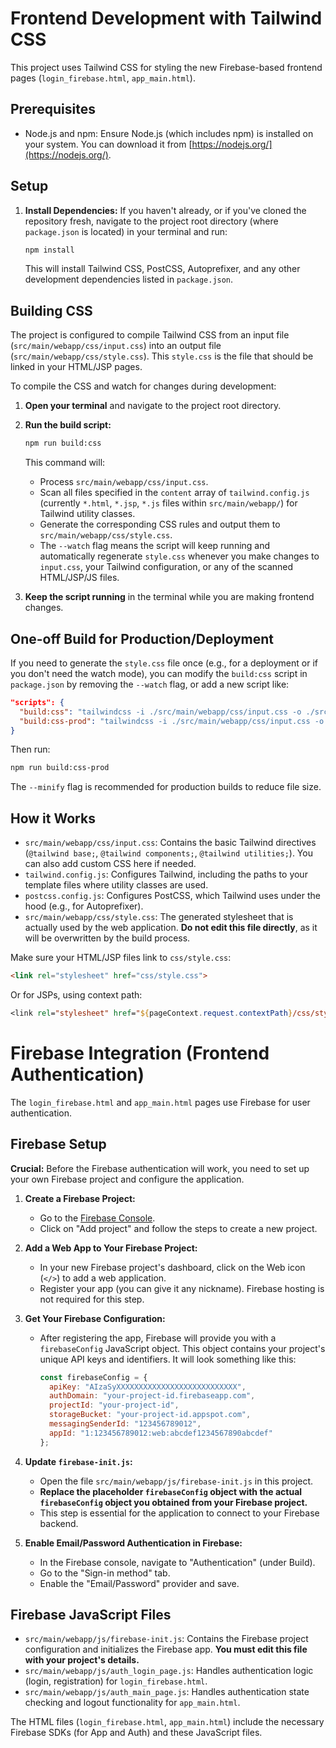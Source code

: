 # Frontend Development with Tailwind CSS

This project uses Tailwind CSS for styling the new Firebase-based frontend pages (`login_firebase.html`, `app_main.html`).

## Prerequisites

*   Node.js and npm: Ensure Node.js (which includes npm) is installed on your system. You can download it from [https://nodejs.org/](https://nodejs.org/).

## Setup

1.  **Install Dependencies:**
    If you haven't already, or if you've cloned the repository fresh, navigate to the project root directory (where `package.json` is located) in your terminal and run:
    ```bash
    npm install
    ```
    This will install Tailwind CSS, PostCSS, Autoprefixer, and any other development dependencies listed in `package.json`.

## Building CSS

The project is configured to compile Tailwind CSS from an input file (`src/main/webapp/css/input.css`) into an output file (`src/main/webapp/css/style.css`). This `style.css` is the file that should be linked in your HTML/JSP pages.

To compile the CSS and watch for changes during development:

1.  **Open your terminal** and navigate to the project root directory.
2.  **Run the build script:**
    ```bash
    npm run build:css
    ```
    This command will:
    *   Process `src/main/webapp/css/input.css`.
    *   Scan all files specified in the `content` array of `tailwind.config.js` (currently `*.html`, `*.jsp`, `*.js` files within `src/main/webapp/`) for Tailwind utility classes.
    *   Generate the corresponding CSS rules and output them to `src/main/webapp/css/style.css`.
    *   The `--watch` flag means the script will keep running and automatically regenerate `style.css` whenever you make changes to `input.css`, your Tailwind configuration, or any of the scanned HTML/JSP/JS files.

3.  **Keep the script running** in the terminal while you are making frontend changes.

## One-off Build for Production/Deployment

If you need to generate the `style.css` file once (e.g., for a deployment or if you don't need the watch mode), you can modify the `build:css` script in `package.json` by removing the `--watch` flag, or add a new script like:

```json
"scripts": {
  "build:css": "tailwindcss -i ./src/main/webapp/css/input.css -o ./src/main/webapp/css/style.css --watch",
  "build:css-prod": "tailwindcss -i ./src/main/webapp/css/input.css -o ./src/main/webapp/css/style.css --minify"
}
```
Then run:
```bash
npm run build:css-prod
```
The `--minify` flag is recommended for production builds to reduce file size.

## How it Works

*   `src/main/webapp/css/input.css`: Contains the basic Tailwind directives (`@tailwind base;`, `@tailwind components;`, `@tailwind utilities;`). You can also add custom CSS here if needed.
*   `tailwind.config.js`: Configures Tailwind, including the paths to your template files where utility classes are used.
*   `postcss.config.js`: Configures PostCSS, which Tailwind uses under the hood (e.g., for Autoprefixer).
*   `src/main/webapp/css/style.css`: The generated stylesheet that is actually used by the web application. **Do not edit this file directly**, as it will be overwritten by the build process.

Make sure your HTML/JSP files link to `css/style.css`:
```html
<link rel="stylesheet" href="css/style.css">
```
Or for JSPs, using context path:
```jsp
<link rel="stylesheet" href="${pageContext.request.contextPath}/css/style.css">
```

# Firebase Integration (Frontend Authentication)

The `login_firebase.html` and `app_main.html` pages use Firebase for user authentication.

## Firebase Setup

**Crucial:** Before the Firebase authentication will work, you need to set up your own Firebase project and configure the application.

1.  **Create a Firebase Project:**
    *   Go to the [Firebase Console](https://console.firebase.google.com/).
    *   Click on "Add project" and follow the steps to create a new project.

2.  **Add a Web App to Your Firebase Project:**
    *   In your new Firebase project's dashboard, click on the Web icon (`</>`) to add a web application.
    *   Register your app (you can give it any nickname). Firebase hosting is not required for this step.

3.  **Get Your Firebase Configuration:**
    *   After registering the app, Firebase will provide you with a `firebaseConfig` JavaScript object. This object contains your project's unique API keys and identifiers. It will look something like this:
        ```javascript
        const firebaseConfig = {
          apiKey: "AIzaSyXXXXXXXXXXXXXXXXXXXXXXXXXXX",
          authDomain: "your-project-id.firebaseapp.com",
          projectId: "your-project-id",
          storageBucket: "your-project-id.appspot.com",
          messagingSenderId: "123456789012",
          appId: "1:123456789012:web:abcdef1234567890abcdef"
        };
        ```

4.  **Update `firebase-init.js`:**
    *   Open the file `src/main/webapp/js/firebase-init.js` in this project.
    *   **Replace the placeholder `firebaseConfig` object with the actual `firebaseConfig` object you obtained from your Firebase project.**
    *   This step is essential for the application to connect to your Firebase backend.

5.  **Enable Email/Password Authentication in Firebase:**
    *   In the Firebase console, navigate to "Authentication" (under Build).
    *   Go to the "Sign-in method" tab.
    *   Enable the "Email/Password" provider and save.

## Firebase JavaScript Files

*   `src/main/webapp/js/firebase-init.js`: Contains the Firebase project configuration and initializes the Firebase app. **You must edit this file with your project's details.**
*   `src/main/webapp/js/auth_login_page.js`: Handles authentication logic (login, registration) for `login_firebase.html`.
*   `src/main/webapp/js/auth_main_page.js`: Handles authentication state checking and logout functionality for `app_main.html`.

The HTML files (`login_firebase.html`, `app_main.html`) include the necessary Firebase SDKs (for App and Auth) and these JavaScript files.
